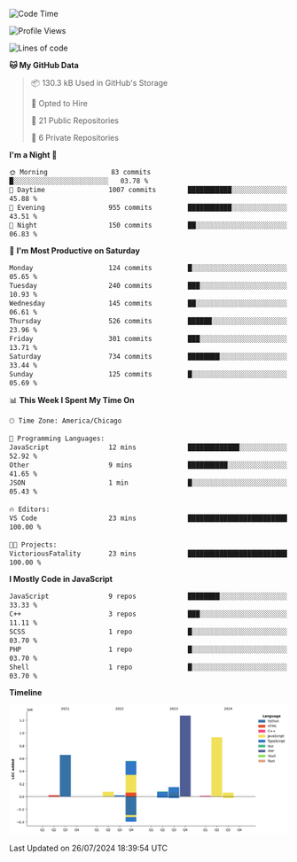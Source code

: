 <!-- Hi 👋 My name is Pierce Rogg and I am a
Web Developer and Business Owner

I've been coding for 3 years. I started as a Full Stack Developer apprentice for a start up and am currently a Project Manager / Engineering Lead for the same startup. I recently opened my own Freelance business Blue Devil Development.* 🌍  I'm based in Michigan* 🖥️  See my portfolio at [My Portfolio](http://frosty-wiles-fddc98.netlify.app/)* ✉️  You can contact me at [ptrogg1992@gmail.com](mailto:ptrogg1992@gmail.com)* 🚀  I'm currently working on [OurBytes](http://ourbytes.net)* 🧠  I'm learning Golang and Java* 🤝  I'm open to collaborating on Angular and Vue Projects

### Skills


<p align="left">
<a href="https://developer.mozilla.org/en-US/docs/Web/JavaScript" target="_blank" rel="noreferrer"><img src="https://raw.githubusercontent.com/danielcranney/readme-generator/main/public/icons/skills/javascript-colored.svg" width="36" height="36" alt="JavaScript" /></a><a href="https://www.python.org/" target="_blank" rel="noreferrer"><img src="https://raw.githubusercontent.com/danielcranney/readme-generator/main/public/icons/skills/python-colored.svg" width="36" height="36" alt="Python" /></a><a href="https://www.typescriptlang.org/" target="_blank" rel="noreferrer"><img src="https://raw.githubusercontent.com/danielcranney/readme-generator/main/public/icons/skills/typescript-colored.svg" width="36" height="36" alt="TypeScript" /></a><a href="https://reactjs.org/" target="_blank" rel="noreferrer"><img src="https://raw.githubusercontent.com/danielcranney/readme-generator/main/public/icons/skills/react-colored.svg" width="36" height="36" alt="React" /></a><a href="https://vuejs.org/" target="_blank" rel="noreferrer"><img src="https://raw.githubusercontent.com/danielcranney/readme-generator/main/public/icons/skills/vuejs-colored.svg" width="36" height="36" alt="Vue" /></a><a href="https://angular.io/" target="_blank" rel="noreferrer"><img src="https://raw.githubusercontent.com/danielcranney/readme-generator/main/public/icons/skills/angularjs-colored.svg" width="36" height="36" alt="Angular" /></a><a href="https://www.w3.org/TR/CSS/#css" target="_blank" rel="noreferrer"><img src="https://raw.githubusercontent.com/danielcranney/readme-generator/main/public/icons/skills/css3-colored.svg" width="36" height="36" alt="CSS3" /></a><a href="https://developer.mozilla.org/en-US/docs/Glossary/HTML5" target="_blank" rel="noreferrer"><img src="https://raw.githubusercontent.com/danielcranney/readme-generator/main/public/icons/skills/html5-colored.svg" width="36" height="36" alt="HTML5" /></a><a href="https://sass-lang.com/" target="_blank" rel="noreferrer"><img src="https://raw.githubusercontent.com/danielcranney/readme-generator/main/public/icons/skills/sass-colored.svg" width="36" height="36" alt="Sass" /></a><a href="https://redux.js.org/" target="_blank" rel="noreferrer"><img src="https://raw.githubusercontent.com/danielcranney/readme-generator/main/public/icons/skills/redux-colored.svg" width="36" height="36" alt="Redux" /></a><a href="https://nodejs.org/en/" target="_blank" rel="noreferrer"><img src="https://raw.githubusercontent.com/danielcranney/readme-generator/main/public/icons/skills/nodejs-colored.svg" width="36" height="36" alt="NodeJS" /></a><a href="https://expressjs.com/" target="_blank" rel="noreferrer"><img src="https://raw.githubusercontent.com/danielcranney/readme-generator/main/public/icons/skills/express-colored.svg" width="36" height="36" alt="Express" /></a><a href="https://docs.nestjs.com/" target="_blank" rel="noreferrer"><img src="https://raw.githubusercontent.com/danielcranney/readme-generator/main/public/icons/skills/nestjs-colored.svg" width="36" height="36" alt="NestJS" /></a><a href="https://www.mongodb.com/" target="_blank" rel="noreferrer"><img src="https://raw.githubusercontent.com/danielcranney/readme-generator/main/public/icons/skills/mongodb-colored.svg" width="36" height="36" alt="MongoDB" /></a><a href="https://www.mysql.com/" target="_blank" rel="noreferrer"><img src="https://raw.githubusercontent.com/danielcranney/readme-generator/main/public/icons/skills/mysql-colored.svg" width="36" height="36" alt="MySQL" /></a><a href="https://www.heroku.com/" target="_blank" rel="noreferrer"><img src="https://raw.githubusercontent.com/danielcranney/readme-generator/main/public/icons/skills/heroku-colored.svg" width="36" height="36" alt="Heroku" /></a><a href="https://www.figma.com/" target="_blank" rel="noreferrer"><img src="https://raw.githubusercontent.com/danielcranney/readme-generator/main/public/icons/skills/figma-colored.svg" width="36" height="36" alt="Figma" /></a></p>

### Socials<p align="left"> <a href="https://www.github.com/progg1992" target="_blank" rel="noreferrer"><img src="https://raw.githubusercontent.com/danielcranney/readme-generator/main/public/icons/socials/github.svg" width="32" height="32" /></a> <a href="https://www.linkedin.com/in/pierce-rogg" target="_blank" rel="noreferrer"><img src="https://raw.githubusercontent.com/danielcranney/readme-generator/main/public/icons/socials/linkedin.svg" width="32" height="32" /></a></p>

### Badges

<b>My GitHub Stats</b>

<a href="http://www.github.com/progg1992"><img src="https://github-readme-stats.vercel.app/api?username=progg1992&show_icons=true&hide=&count_private=true&title_color=0891b2&text_color=ffffff&icon_color=0891b2&bg_color=1c1917&hide_border=true&show_icons=true" alt="progg1992's GitHub stats" /></a> -->
<!--START_SECTION:waka-->
![Code Time](http://img.shields.io/badge/Code%20Time-158%20hrs%2037%20mins-blue)

![Profile Views](http://img.shields.io/badge/Profile%20Views-0-blue)

![Lines of code](https://img.shields.io/badge/From%20Hello%20World%20I%27ve%20Written-3.8%20million%20lines%20of%20code-blue)

**🐱 My GitHub Data** 

> 📦 130.3 kB Used in GitHub's Storage 
 > 
> 💼 Opted to Hire
 > 
> 📜 21 Public Repositories 
 > 
> 🔑 6 Private Repositories 
 > 
**I'm a Night 🦉** 

```text
🌞 Morning                83 commits          █░░░░░░░░░░░░░░░░░░░░░░░░   03.78 % 
🌆 Daytime                1007 commits        ███████████░░░░░░░░░░░░░░   45.88 % 
🌃 Evening                955 commits         ███████████░░░░░░░░░░░░░░   43.51 % 
🌙 Night                  150 commits         ██░░░░░░░░░░░░░░░░░░░░░░░   06.83 % 
```
📅 **I'm Most Productive on Saturday** 

```text
Monday                   124 commits         █░░░░░░░░░░░░░░░░░░░░░░░░   05.65 % 
Tuesday                  240 commits         ███░░░░░░░░░░░░░░░░░░░░░░   10.93 % 
Wednesday                145 commits         ██░░░░░░░░░░░░░░░░░░░░░░░   06.61 % 
Thursday                 526 commits         ██████░░░░░░░░░░░░░░░░░░░   23.96 % 
Friday                   301 commits         ███░░░░░░░░░░░░░░░░░░░░░░   13.71 % 
Saturday                 734 commits         ████████░░░░░░░░░░░░░░░░░   33.44 % 
Sunday                   125 commits         █░░░░░░░░░░░░░░░░░░░░░░░░   05.69 % 
```


📊 **This Week I Spent My Time On** 

```text
🕑︎ Time Zone: America/Chicago

💬 Programming Languages: 
JavaScript               12 mins             █████████████░░░░░░░░░░░░   52.92 % 
Other                    9 mins              ██████████░░░░░░░░░░░░░░░   41.65 % 
JSON                     1 min               █░░░░░░░░░░░░░░░░░░░░░░░░   05.43 % 

🔥 Editors: 
VS Code                  23 mins             █████████████████████████   100.00 % 

🐱‍💻 Projects: 
VictoriousFatality       23 mins             █████████████████████████   100.00 % 
```

**I Mostly Code in JavaScript** 

```text
JavaScript               9 repos             ████████░░░░░░░░░░░░░░░░░   33.33 % 
C++                      3 repos             ███░░░░░░░░░░░░░░░░░░░░░░   11.11 % 
SCSS                     1 repo              █░░░░░░░░░░░░░░░░░░░░░░░░   03.70 % 
PHP                      1 repo              █░░░░░░░░░░░░░░░░░░░░░░░░   03.70 % 
Shell                    1 repo              █░░░░░░░░░░░░░░░░░░░░░░░░   03.70 % 
```



**Timeline**

![Lines of Code chart](https://raw.githubusercontent.com/progg1992/progg1992/main/assets/bar_graph.png)


 Last Updated on 26/07/2024 18:39:54 UTC
<!--END_SECTION:waka-->

